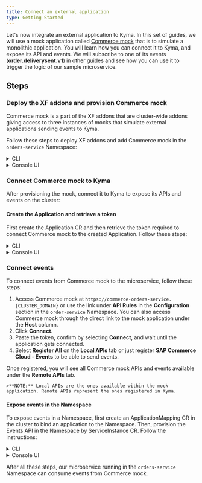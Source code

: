 ```yaml
---
title: Connect an external application
type: Getting Started
---
```


Let's now integrate an external application to Kyma. In this set of guides, we will use a mock application called [Commerce mock](https://github.com/SAP-samples/xf-addons/tree/master/addons/commerce-mock-0.1.0) that is to simulate a monolithic application. You will learn how you can connect it to Kyma, and expose its API and events. We will subscribe to one of its events (**order.deliverysent.v1**) in other guides and see how you can use it to trigger the logic of our sample microservice.  

## Steps

### Deploy the XF addons and provision Commerce mock

Commerce mock is a part of the XF addons that are cluster-wide addons giving access to three instances of mocks that simulate external applications sending events to Kyma.

Follow these steps to deploy XF addons and add Commerce mock in the `orders-service` Namespace:

<div tabs name="provision-mock" group="connect-external-application">
  <details>
  <summary label="cli">
  CLI
  </summary>

1. Provision an AddonsConfiguration CR with the mocks:

```bash
cat <<EOF | kubectl apply -f  -
apiVersion: addons.kyma-project.io/v1alpha1
kind: AddonsConfiguration
metadata:
name: xf-mocks
namespace: orders-service
spec:
repositories:
- url: github.com/sap/xf-addons//addons/index.yaml
EOF
```
   > **NOTE:** The `index.yaml` file is an addons manifest with APIs of SAP Marketing Cloud, SAP Cloud for Customer, and SAP Commerce Cloud applications.

2. Check if the AddonsConfiguration CR was created. The CR phase should state `Ready`:

  ```bash
  kubectl get addonsconfigurations xf-mocks -n orders-service -o=jsonpath="{.status.phase}"
  ```

3. Create the ServiceInstance CR with the mock:

```bash
cat <<EOF | kubectl apply -f -
apiVersion: servicecatalog.k8s.io/v1beta1
kind: ServiceInstance
metadata:
  name: commerce-mock
  namespace: orders-service
spec:
  serviceClassExternalName: commerce-mock
  servicePlanExternalName: default
EOF
```

4. Check if the ServiceInstance CR was created. The last condition in the CR status should state `Ready True`:

   ```bash
   kubectl get serviceinstance commerce-mock -n orders-service -o=jsonpath="{range .status.conditions[*]}{.type}{'\t'}{.status}{'\n'}{end}"
   ```
   </details>
   <details>
   <summary label="console-ui">
   Console UI
   </summary>

1. Go to the `orders-service` Namespace in the Console UI and navigate to **Addons** under the **Configuration** section in the left navigation panel.
2. Select **Add New Configuration**.
3. Once the new box opens up, enter `github.com/sap/xf-addons//addons/index.yaml` in the **Urls** field. The addon name is automatically generated.

   > **NOTE:** The `index.yaml` file is an addons manifest with APIs of SAP Marketing Cloud, SAP Cloud for Customer, and SAP Commerce Cloud applications.

4. **Add** the configuration.
5. Wait for the addon to have the `READY` status.
6. Go to the **Catalog** view under the **Service Management** section in the left navigation panel.
7. Switch to the **Add-Ons** tab and select **[Preview] SAP Commerce Cloud - Mock** as the application to provision.

 > **TIP:** You can also use the search box in the upper right corner of the Console UI to find the mock.

8. Click **Add once** to deploy the application in the `orders-service` Namespace. Leave the `default` plan. The mock name will be automatically generated.
9. Select **Create** to confirm the changes.

You will be redirected to the **Catalog Management** > **Instances** > **{GENERATED_MOCK_NAME}** view. Wait for the mock to have the `RUNNING` status.

When Commerce mock is provisioned, an API Rule for it is automatically created. When you go to the **API Rules** view in the `orders-service` Namespace and select the mock, you will see the direct link to Commerce mock under **Host**.

</details>
</div>

### Connect Commerce mock to Kyma

After provisioning the mock, connect it to Kyma to expose its APIs and events on the cluster:

#### Create the Application and retrieve a token

First create the Application CR and then retrieve the token required to connect Commerce mock to the created Application. Follow these steps:

<div tabs name="create-application" group="connect-external-application">
  <details>
  <summary label="cli">
  CLI
  </summary>

1. Apply the Application CR definition to the cluster:

```bash
cat <<EOF | kubectl apply -f -
apiVersion: applicationconnector.kyma-project.io/v1alpha1
kind: Application
metadata:
  name: commerce-mock
spec:
  description: "Application for Commerce mock"
  labels:
    app: orders-service
    example: orders-service
EOF
```

2. Check if the Application CR was created. The CR phase should state `deployed`:

   ```bash
   kubectl get application commerce-mock -o=jsonpath="{.status.installationStatus.status}"
   ```
3. Get a token required to connect Commerce mock to the Application CR. To do that, create the TokenRequest CR. The CR name must match the name of the application for which you want to get the configuration details. Run this command:

```bash
cat <<EOF | kubectl apply -f -
apiVersion: applicationconnector.kyma-project.io/v1alpha1
kind: TokenRequest
metadata:
  name: commerce-mock
EOF
```

4. Fetch the TokenRequest CR you created to get the token from the status section. Run this command:

   ```bash
   kubectl get tokenrequest commerce-mock -o=jsonpath="{.status.url}"
   ```
   >**NOTE:** If the response doesn't contain any content, wait for some time and run the command again.

   A successful call should return a similar response:

   ```bash
   https://connector-service.{CLUSTER_DOMAIN}/v1/applications/signingRequests/info?token=h31IwJiLNjnbqIwTPnzLuNmFYsCZeUtVbUvYL2hVNh6kOqFlW9zkHnzxYFCpCExBZ_voGzUo6IVS_ExlZd4muQ==
   ```

   Save this token to the clipboard, as you will need it in the next steps.

  </details>
  <details>
  <summary label="console-ui">
  Console UI
  </summary>

1. Return to the general view in the Console UI by selecting **Back to Namespaces**.
2. Go to **Applications/Systems** under the **Integration** section and select **Create Application**.
3. Set the Application's name as `commerce-mock` and select **Create** to confirm the changes.

Wait for the Application to have the `SERVING` status.

4. Open the newly created Application and select **Connect Application**.
5. Copy the token by clicking **Copy to Clipboard** and select **OK** to close the pop-up box.

</details>
</div>

### Connect events

To connect events from Commerce mock to the microservice, follow these steps:  

1. Access Commerce mock at `https://commerce-orders-service.{CLUSTER_DOMAIN}` or use the link under **API Rules** in the **Configuration** section in the `order-service` Namespace. You can also access Commerce mock through the direct link to the mock application under the **Host** column.
2. Click **Connect**.
3. Paste the token, confirm by selecting **Connect**, and wait until the application gets connected.
4. Select **Register All** on the **Local APIs** tab or just register **SAP Commerce Cloud - Events** to be able to send events.

Once registered, you will see all Commerce mock APIs and events available under the **Remote APIs** tab.

    >**NOTE:** Local APIs are the ones available within the mock application. Remote APIs represent the ones registered in Kyma.

#### Expose events in the Namespace

To expose events in a Namespace, first create an ApplicationMapping CR in the cluster to bind an application to the Namespace. Then, provision the Events API in the Namespace by ServiceInstance CR. Follow the instructions:

<div tabs name="expose-events-in-namespace" group="connect-external-application">
  <details>
  <summary label="cli">
  CLI
  </summary>

1. Create an ApplicationMapping CR and apply it to the cluster:

```bash
cat <<EOF | kubectl apply -f -
apiVersion: applicationconnector.kyma-project.io/v1alpha1
kind: ApplicationMapping
metadata:
  name: commerce-mock
  namespace: orders-service
EOF
```

2. List available ServiceClass CRs in the `orders-service` Namespace and find under the `EXTERNAL-NAME` column the one with the `sap-commerce-cloud-events-*` prefix.

   ```bash
   kubectl get serviceclasses -n orders-service
   ```
   Copy the full `EXTERNAL NAME` to an environment variable. See the example:

```bash
export EVENTS_EXTERNAL_NAME="sap-commerce-cloud-events-58d21"
```

3. Provision the Events API in the `orders-service` Namespace by creating a ServiceInstance CR:

```bash
cat <<EOF | kubectl apply -f -
apiVersion: servicecatalog.k8s.io/v1beta1
kind: ServiceInstance
metadata:
  name: commerce-mock-events
  namespace: orders-service
spec:
  serviceClassExternalName: $EVENTS_EXTERNAL_NAME
  servicePlanExternalName: default
EOF
```

4. Check if the ServiceInstance CR was created. The last condition in the CR status should state `Ready True`:

   ```bash
   kubectl get serviceinstance commerce-mock-events -n orders-service -o=jsonpath="{range .status.conditions[*]}{.type}{'\t'}{.status}{'\n'}{end}"
   ```

  </details>
  <details>
  <summary label="console-ui">
  Console UI
  </summary>

1. Back in the application view in the Console UI (**Integration** > **Applications/Systems** > **commerce-mock**), select **Create Binding** to bind the application to the Namespace in which you will later provision the APIs provided by the Commerce mock. Select `orders-service` Namespace and click **Create**.

2. Open the `orders-service` Namespace view and navigate to **Service Management** > **Catalog**. Once on the **Services** tab, find **SAP Commerce Cloud - Events** and select it.

   > **TIP:** You can also use the search in the upper right corner.

3. Select **Add once** to add the service to the Namespace.

4. When the box pops up, leave the default values and confirm the changes by selecting **Create**.

This way you provisioned the events (created ServiceClasses) in the Namespace.

You will be redirected to the **Catalog Manegement** > **Instances** > **{GENERATED_MOCK_NAME}** view. Wait for the Events API to have the `RUNNING` status.

</details>
</div>

After all these steps, our microservice running in the `orders-service` Namespace can consume events from Commerce mock.
